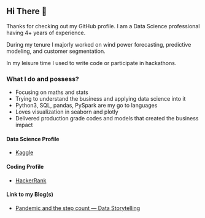 ## Hi There 👋

Thanks for checking out my GitHub profile. I am a Data Science professional having 4+ years of experience.

During my tenure I majorly worked on wind power forecasting, predictive modeling, and customer segmentation.

In my leisure time I used to write code or participate in hackathons.

### What I do and possess?

- Focusing on maths and stats
- Trying to understand the business and applying data science into it
- Python3, SQL, pandas, PySpark are my go to languages
- Loves visualization in seaborn and plotly
- Delivered production grade codes and models that created the business impact

#### Data Science Profile
* [Kaggle](https://www.kaggle.com/sank3t)

#### Coding Profile

* [HackerRank](https://www.hackerrank.com/sank3t?hr_r=1)

#### Link to my Blog(s)

* [Pandemic and the step count — Data Storytelling](https://sanketsharma2196.medium.com/pandemic-and-the-step-count-data-storytelling-cc1a51ef22b)
